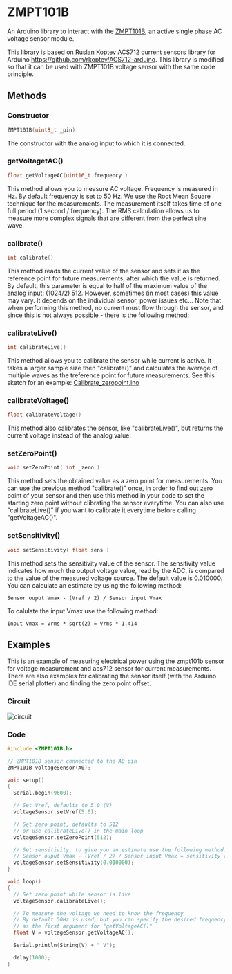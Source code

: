 # ZMPT101B

An Arduino library to interact with the [ZMPT101B](http://www.zeming-e.com/file/0_2013_10_18_093344.pdf), an active single phase AC voltage sensor module.

This library is based on [Ruslan Koptev](https://github.com/rkoptev) ACS712 current sensors library for Arduino <https://github.com/rkoptev/ACS712-arduino>. This library is modified so that it can be used with ZMPT101B voltage sensor with the same code principle.

## Methods

### **Constructor**

```c++
ZMPT101B(uint8_t _pin)
```

The constructor with the analog input to which it is connected.

### **getVoltagetAC()**

```c++
float getVoltageAC(uint16_t frequency )
```

This method allows you to measure AC voltage. Frequency is measured in Hz. By default frequency is set to 50 Hz. We use the Root Mean Square technique for the measurements. The measurement itself takes time of one full period (1 second / frequency). The RMS calculation allows us to measure more complex signals that are different from the perfect sine wave.

### **calibrate()**

```c++
int calibrate()
```

This method reads the current value of the sensor and sets it as the reference point for future measurements, after which the value is returned. By default, this parameter is equal to half of the maximum value of the analog input: (1024/2) 512. However, sometimes (in most cases) this value may vary. It depends on the individual sensor, power issues etc… Note that when performing this method, no current must flow through the sensor, and since this is not always possible - there is the following method:

### **calibrateLive()**

```c++
int calibrateLive()
```

This method allows you to calibrate the sensor while current is active. It takes a larger sample size then "calibrate()" and calculates the average of multiple waves as the treference point for future measurements. See this sketch for an example: [Calibrate_zeropoint.ino](https://github.com/r3mko/ZMPT101B/blob/master/examples/Calibrate/Calibrate_zeropoint.ino)

### **calibrateVoltage()**

```c++
float calibrateVoltage()
```

This method also calibrates the sensor, like "calibrateLive()", but returns the current voltage instead of the analog value.

### **setZeroPoint()**

```c++
void setZeroPoint( int _zero )
```

This method sets the obtained value as a zero point for measurements. You can use the previous method "calibrate()" once, in order to find out zero point of your sensor and then use this method in your code to set the starting zero point without clibrating the sensor everytime.
You can also use "calibrateLive()" if you want to calibrate it everytime before calling "getVoltageAC()".

### **setSensitivity()**

```c++
void setSensitivity( float sens )
```

This method sets the sensitivity value of the sensor. The sensitivity value indicates how much the output voltage value, read by the ADC, is compared to the value of the measured voltage source. The default value is 0.010000.
You can calculate an estimate by using the following method:

```
Sensor ouput Vmax - (Vref / 2) / Sensor input Vmax
```

To calulate the input Vmax use the following method:

```
Input Vmax = Vrms * sqrt(2) = Vrms * 1.414
```

## Examples

This is an example of measuring electrical power using the zmpt101b sensor for voltage measurement and acs712 sensor for current measurements.
There are also examples for calibrating the sensor itself (with the Arduino IDE serial plotter) and finding the zero point offset.

### Circuit

![circuit](/img/schematic.png)

### Code

```c++
#include <ZMPT101B.h>

// ZMPT101B sensor connected to the A0 pin
ZMPT101B voltageSensor(A0);

void setup()
{
  Serial.begin(9600);

  // Set Vref, defaults to 5.0 (V)
  voltageSensor.setVref(5.0);

  // Set zero point, defaults to 512
  // or use calibrateLive() in the main loop
  voltageSensor.setZeroPoint(512);

  // Set sensitivity, to give you an estimate use the following method:
  // Sensor ouput Vmax - (Vref / 2) / Sensor input Vmax = sensitivity value
  voltageSensor.setSensitivity(0.010000);
}

void loop()
{
  // Set zero point while sensor is live
  voltageSensor.calibrateLive();

  // To measure the voltage we need to know the frequency
  // By default 50Hz is used, but you can specify the desired frequency
  // as the first argument for "getVoltageAC()"
  float V = voltageSensor.getVoltageAC();

  Serial.println(String(V) + " V");

  delay(1000);
}
```
